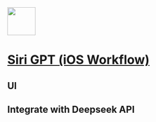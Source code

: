 <img src="" width="64" height="auto" /> 

# [Siri GPT (iOS Workflow)](https://www.icloud.com/shortcuts/6889d862918e479693be11fd9a0293b2)

## UI


## Integrate with Deepseek API

